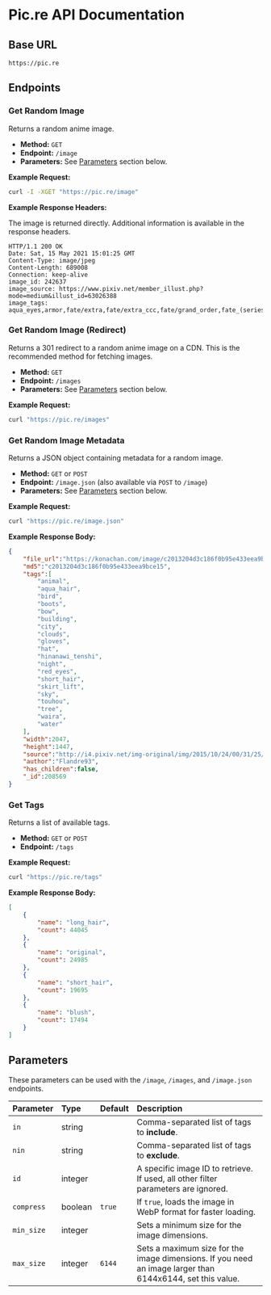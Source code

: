 # Pic.re API Documentation

## Base URL

`https://pic.re`

## Endpoints

### Get Random Image

Returns a random anime image.

*   **Method:** `GET`
*   **Endpoint:** `/image`
*   **Parameters:** See [Parameters](#parameters) section below.

**Example Request:**

```bash
curl -I -XGET "https://pic.re/image"
```

**Example Response Headers:**

The image is returned directly. Additional information is available in the response headers.

```
HTTP/1.1 200 OK
Date: Sat, 15 May 2021 15:01:25 GMT
Content-Type: image/jpeg
Content-Length: 689008
Connection: keep-alive
image_id: 242637
image_source: https://www.pixiv.net/member_illust.php?mode=medium&illust_id=63026388
image_tags: aqua_eyes,armor,fate/extra,fate/extra_ccc,fate/grand_order,fate_(series),long_hair,meltryllis,polychromatic,purple_hair,tagme_(artist)
```

### Get Random Image (Redirect)

Returns a 301 redirect to a random anime image on a CDN. This is the recommended method for fetching images.

*   **Method:** `GET`
*   **Endpoint:** `/images`
*   **Parameters:** See [Parameters](#parameters) section below.

**Example Request:**

```bash
curl "https://pic.re/images"
```

### Get Random Image Metadata

Returns a JSON object containing metadata for a random image.

*   **Method:** `GET` or `POST`
*   **Endpoint:** `/image.json` (also available via `POST` to `/image`)
*   **Parameters:** See [Parameters](#parameters) section below.

**Example Request:**

```bash
curl "https://pic.re/image.json"
```

**Example Response Body:**

```json
{
    "file_url":"https://konachan.com/image/c2013204d3c186f0b95e433eea9bce15/Konachan.com%20-%20208569%20animal%20aqua_hair%20bird%20boots%20bow%20building%20city%20clouds%20gloves%20hat%20hinanawi_tenshi%20night%20red_eyes%20short_hair%20skirt_lift%20sky%20touhou%20tree%20waira%20water.jpg",
    "md5":"c2013204d3c186f0b95e433eea9bce15",
    "tags":[
        "animal",
        "aqua_hair",
        "bird",
        "boots",
        "bow",
        "building",
        "city",
        "clouds",
        "gloves",
        "hat",
        "hinanawi_tenshi",
        "night",
        "red_eyes",
        "short_hair",
        "skirt_lift",
        "sky",
        "touhou",
        "tree",
        "waira",
        "water"
    ],
    "width":2047,
    "height":1447,
    "source":"http://i4.pixiv.net/img-original/img/2015/10/24/00/31/25/53177335_p0.jpg",
    "author":"Flandre93",
    "has_children":false,
    "_id":208569
}
```

### Get Tags

Returns a list of available tags.

*   **Method:** `GET` or `POST`
*   **Endpoint:** `/tags`

**Example Request:**

```bash
curl "https://pic.re/tags"
```

**Example Response Body:**

```json
[
    {
        "name": "long_hair",
        "count": 44045
    },
    {
        "name": "original",
        "count": 24985
    },
    {
        "name": "short_hair",
        "count": 19695
    },
    {
        "name": "blush",
        "count": 17494
    }
]
```

## Parameters

These parameters can be used with the `/image`, `/images`, and `/image.json` endpoints.

| Parameter  | Type    | Default | Description                                                                                             |
| :--------- | :------ | :------ | :------------------------------------------------------------------------------------------------------ |
| `in`       | string  |         | Comma-separated list of tags to **include**.                                                              |
| `nin`      | string  |         | Comma-separated list of tags to **exclude**.                                                              |
| `id`       | integer |         | A specific image ID to retrieve. If used, all other filter parameters are ignored.                      |
| `compress` | boolean | `true`  | If `true`, loads the image in WebP format for faster loading.                                           |
| `min_size` | integer |         | Sets a minimum size for the image dimensions.                                                           |
| `max_size` | integer | `6144`  | Sets a maximum size for the image dimensions. If you need an image larger than 6144x6144, set this value. |
